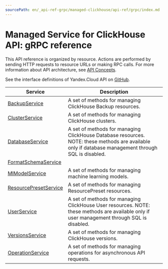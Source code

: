 ```yaml
---
sourcePath: en/_api-ref-grpc/managed-clickhouse/api-ref/grpc/index.md
---
```

# Managed Service for ClickHouse API: gRPC reference
This API reference is organized by resource. Actions are performed by sending HTTP requests to resource URLs or making RPC calls. For more information about API architecture, see [API Concepts](/docs/api-design-guide/).

See the interface definitions of Yandex.Cloud API on [GitHub](https://github.com/yandex-cloud/cloudapi).

Service | Description
--- | ---
[BackupService](./backup_service.md) | A set of methods for managing ClickHouse Backup resources.
[ClusterService](./cluster_service.md) | A set of methods for managing ClickHouse clusters.
[DatabaseService](./database_service.md) | A set of methods for managing ClickHouse Database resources. NOTE: these methods are available only if database management through SQL is disabled.
[FormatSchemaService](./format_schema_service.md) | 
[MlModelService](./ml_model_service.md) | A set of methods for managing machine learning models.
[ResourcePresetService](./resource_preset_service.md) | A set of methods for managing ResourcePreset resources.
[UserService](./user_service.md) | A set of methods for managing ClickHouse User resources. NOTE: these methods are available only if user management through SQL is disabled.
[VersionsService](./versions_service.md) | A set of methods for managing ClickHouse versions.
[OperationService](./operation_service.md) | A set of methods for managing operations for asynchronous API requests.
